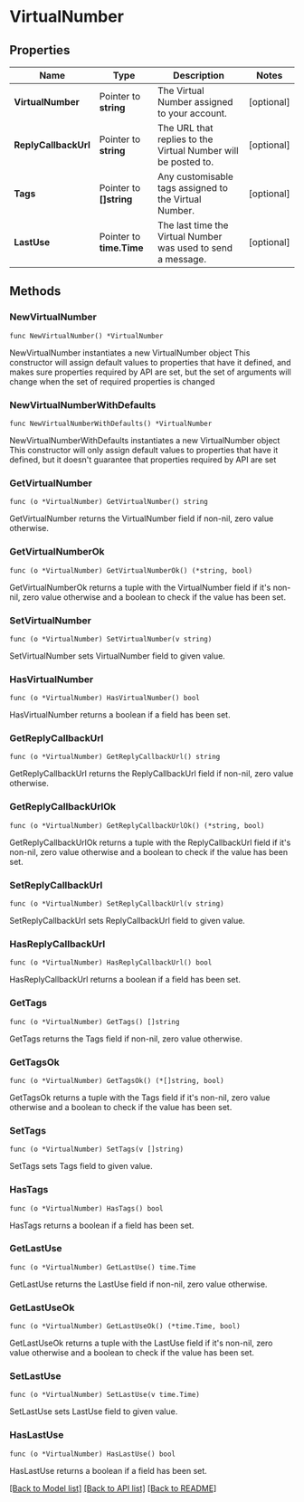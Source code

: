 # VirtualNumber

## Properties

Name | Type | Description | Notes
------------ | ------------- | ------------- | -------------
**VirtualNumber** | Pointer to **string** | The Virtual Number assigned to your account.  | [optional] 
**ReplyCallbackUrl** | Pointer to **string** | The URL that replies to the Virtual Number will be posted to. | [optional] 
**Tags** | Pointer to **[]string** | Any customisable tags assigned to the Virtual Number.  | [optional] 
**LastUse** | Pointer to **time.Time** | The last time the Virtual Number was used to send a message. | [optional] 

## Methods

### NewVirtualNumber

`func NewVirtualNumber() *VirtualNumber`

NewVirtualNumber instantiates a new VirtualNumber object
This constructor will assign default values to properties that have it defined,
and makes sure properties required by API are set, but the set of arguments
will change when the set of required properties is changed

### NewVirtualNumberWithDefaults

`func NewVirtualNumberWithDefaults() *VirtualNumber`

NewVirtualNumberWithDefaults instantiates a new VirtualNumber object
This constructor will only assign default values to properties that have it defined,
but it doesn't guarantee that properties required by API are set

### GetVirtualNumber

`func (o *VirtualNumber) GetVirtualNumber() string`

GetVirtualNumber returns the VirtualNumber field if non-nil, zero value otherwise.

### GetVirtualNumberOk

`func (o *VirtualNumber) GetVirtualNumberOk() (*string, bool)`

GetVirtualNumberOk returns a tuple with the VirtualNumber field if it's non-nil, zero value otherwise
and a boolean to check if the value has been set.

### SetVirtualNumber

`func (o *VirtualNumber) SetVirtualNumber(v string)`

SetVirtualNumber sets VirtualNumber field to given value.

### HasVirtualNumber

`func (o *VirtualNumber) HasVirtualNumber() bool`

HasVirtualNumber returns a boolean if a field has been set.

### GetReplyCallbackUrl

`func (o *VirtualNumber) GetReplyCallbackUrl() string`

GetReplyCallbackUrl returns the ReplyCallbackUrl field if non-nil, zero value otherwise.

### GetReplyCallbackUrlOk

`func (o *VirtualNumber) GetReplyCallbackUrlOk() (*string, bool)`

GetReplyCallbackUrlOk returns a tuple with the ReplyCallbackUrl field if it's non-nil, zero value otherwise
and a boolean to check if the value has been set.

### SetReplyCallbackUrl

`func (o *VirtualNumber) SetReplyCallbackUrl(v string)`

SetReplyCallbackUrl sets ReplyCallbackUrl field to given value.

### HasReplyCallbackUrl

`func (o *VirtualNumber) HasReplyCallbackUrl() bool`

HasReplyCallbackUrl returns a boolean if a field has been set.

### GetTags

`func (o *VirtualNumber) GetTags() []string`

GetTags returns the Tags field if non-nil, zero value otherwise.

### GetTagsOk

`func (o *VirtualNumber) GetTagsOk() (*[]string, bool)`

GetTagsOk returns a tuple with the Tags field if it's non-nil, zero value otherwise
and a boolean to check if the value has been set.

### SetTags

`func (o *VirtualNumber) SetTags(v []string)`

SetTags sets Tags field to given value.

### HasTags

`func (o *VirtualNumber) HasTags() bool`

HasTags returns a boolean if a field has been set.

### GetLastUse

`func (o *VirtualNumber) GetLastUse() time.Time`

GetLastUse returns the LastUse field if non-nil, zero value otherwise.

### GetLastUseOk

`func (o *VirtualNumber) GetLastUseOk() (*time.Time, bool)`

GetLastUseOk returns a tuple with the LastUse field if it's non-nil, zero value otherwise
and a boolean to check if the value has been set.

### SetLastUse

`func (o *VirtualNumber) SetLastUse(v time.Time)`

SetLastUse sets LastUse field to given value.

### HasLastUse

`func (o *VirtualNumber) HasLastUse() bool`

HasLastUse returns a boolean if a field has been set.


[[Back to Model list]](../README.md#documentation-for-models) [[Back to API list]](../README.md#documentation-for-api-endpoints) [[Back to README]](../README.md)


